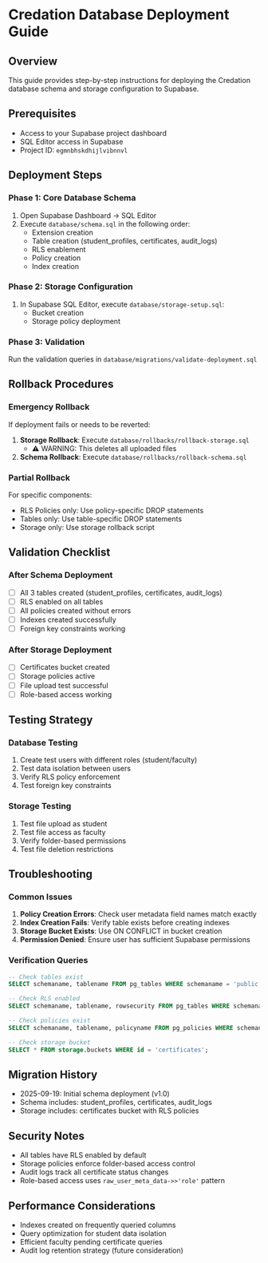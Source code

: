 # Credation Database Deployment Guide

## Overview
This guide provides step-by-step instructions for deploying the Credation database schema and storage configuration to Supabase.

## Prerequisites
- Access to your Supabase project dashboard
- SQL Editor access in Supabase
- Project ID: `egmnbhskdhijlvibnnvl`

## Deployment Steps

### Phase 1: Core Database Schema
1. Open Supabase Dashboard → SQL Editor
2. Execute `database/schema.sql` in the following order:
   - Extension creation
   - Table creation (student_profiles, certificates, audit_logs)
   - RLS enablement
   - Policy creation
   - Index creation

### Phase 2: Storage Configuration
1. In Supabase SQL Editor, execute `database/storage-setup.sql`:
   - Bucket creation
   - Storage policy deployment

### Phase 3: Validation
Run the validation queries in `database/migrations/validate-deployment.sql`

## Rollback Procedures

### Emergency Rollback
If deployment fails or needs to be reverted:

1. **Storage Rollback**: Execute `database/rollbacks/rollback-storage.sql`
   - ⚠️ WARNING: This deletes all uploaded files
2. **Schema Rollback**: Execute `database/rollbacks/rollback-schema.sql`

### Partial Rollback
For specific components:
- RLS Policies only: Use policy-specific DROP statements
- Tables only: Use table-specific DROP statements
- Storage only: Use storage rollback script

## Validation Checklist

### After Schema Deployment
- [ ] All 3 tables created (student_profiles, certificates, audit_logs)
- [ ] RLS enabled on all tables
- [ ] All policies created without errors
- [ ] Indexes created successfully
- [ ] Foreign key constraints working

### After Storage Deployment
- [ ] Certificates bucket created
- [ ] Storage policies active
- [ ] File upload test successful
- [ ] Role-based access working

## Testing Strategy

### Database Testing
1. Create test users with different roles (student/faculty)
2. Test data isolation between users
3. Verify RLS policy enforcement
4. Test foreign key constraints

### Storage Testing
1. Test file upload as student
2. Test file access as faculty
3. Verify folder-based permissions
4. Test file deletion restrictions

## Troubleshooting

### Common Issues
1. **Policy Creation Errors**: Check user metadata field names match exactly
2. **Index Creation Fails**: Verify table exists before creating indexes
3. **Storage Bucket Exists**: Use ON CONFLICT in bucket creation
4. **Permission Denied**: Ensure user has sufficient Supabase permissions

### Verification Queries
```sql
-- Check tables exist
SELECT schemaname, tablename FROM pg_tables WHERE schemaname = 'public' AND tablename IN ('student_profiles', 'certificates', 'audit_logs');

-- Check RLS enabled
SELECT schemaname, tablename, rowsecurity FROM pg_tables WHERE schemaname = 'public' AND tablename IN ('student_profiles', 'certificates', 'audit_logs');

-- Check policies exist
SELECT schemaname, tablename, policyname FROM pg_policies WHERE schemaname = 'public';

-- Check storage bucket
SELECT * FROM storage.buckets WHERE id = 'certificates';
```

## Migration History
- 2025-09-19: Initial schema deployment (v1.0)
- Schema includes: student_profiles, certificates, audit_logs
- Storage includes: certificates bucket with RLS policies

## Security Notes
- All tables have RLS enabled by default
- Storage policies enforce folder-based access control
- Audit logs track all certificate status changes
- Role-based access uses `raw_user_meta_data->>'role'` pattern

## Performance Considerations
- Indexes created on frequently queried columns
- Query optimization for student data isolation
- Efficient faculty pending certificate queries
- Audit log retention strategy (future consideration)